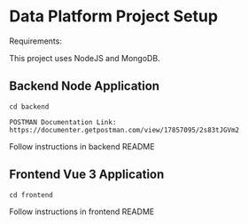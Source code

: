 # Data Platform Project Setup

Requirements:

This project uses NodeJS and MongoDB.

## Backend Node Application
```
cd backend
```
```
POSTMAN Documentation Link: https://documenter.getpostman.com/view/17857095/2s83tJGVm2
```
Follow instructions in backend README

## Frontend Vue 3 Application
```
cd frontend
```
Follow instructions in frontend README

